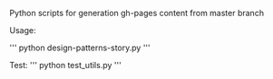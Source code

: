
Python scripts for generation gh-pages content from master branch

Usage:

'''
python design-patterns-story.py
'''

Test:
'''
python test_utils.py
''' 
 
